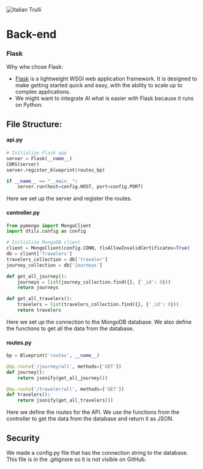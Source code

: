 <img src="https://flask.palletsprojects.com/en/2.3.x/_images/flask-horizontal.png" alt="Italian Trulli">

# Back-end 

### Flask
Why whe chose Flask:

- [Flask](https://flask.palletsprojects.com/en/2.0.x/) is a lightweight WSGI web application framework. It is designed to make getting started quick and easy, with the ability to scale up to complex applications.
- We might want to integrate AI what is easier with Flask because it runs on Python.

## File Structure:

#### api.py

```python
# Initialize Flask app
server = Flask(__name__)
CORS(server)
server.register_blueprint(routes_bp)

if __name__ == "__main__":
    server.run(host=config.HOST, port=config.PORT)
```

Here we set up the server and register the routes.

#### controller.py

```python
from pymongo import MongoClient
import Utils.config as config

# Initialize MongoDB client
client = MongoClient(config.CONN, tlsAllowInvalidCertificates=True)
db = client['Travelers']  
travelers_collection = db['traveler']  
journey_collection = db['Journeys']

def get_all_journey():
    journeys = list(journey_collection.find({}, {'_id': 0}))  
    return journeys

def get_all_travelers():
    travelers = list(travelers_collection.find({}, {'_id': 0}))  
    return travelers
```

Here we set up the connection to the MongoDB database. We also define the functions to get all the data from the database.

#### routes.py

```python
bp = Blueprint('routes', __name__)

@bp.route('/journey/all', methods=['GET'])
def journey():
    return jsonify(get_all_journey())

@bp.route('/traveler/all', methods=['GET'])
def travelers():
    return jsonify(get_all_travelers())
```

Here we define the routes for the API. We use the functions from the controller to get the data from the database and return it as JSON.

## Security

We made a config.py file that has the connection string to the database. This file is in the .gitignore so it is not visible on GitHub.